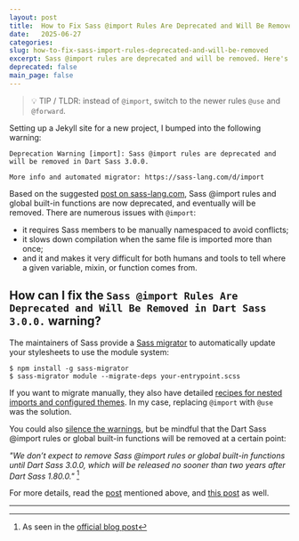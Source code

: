 ```yaml
---
layout: post
title:  How to Fix Sass @import Rules Are Deprecated and Will Be Removed in Dart Sass 3.0.0. warning
date:   2025-06-27
categories: 
slug: how-to-fix-sass-import-rules-deprecated-and-will-be-removed
excerpt: Sass @import rules are deprecated and will be removed. Here's how to resolve the warning.
deprecated: false
main_page: false
---
```


> 💡 TIP / TLDR: instead of `@import`, switch to the newer rules `@use` and `@forward`.

Setting up a Jekyll site for a new project, I bumped into the following warning:

```
Deprecation Warning [import]: Sass @import rules are deprecated and will be removed in Dart Sass 3.0.0.

More info and automated migrator: https://sass-lang.com/d/import
```

Based on the suggested [post on sass-lang.com](https://sass-lang.com/documentation/breaking-changes/import/), Sass @import rules and global built-in functions are now deprecated, and eventually will be removed. There are numerous issues with `@import`:

 * it requires Sass members to be manually namespaced to avoid conflicts;
 * it slows down compilation when the same file is imported more than once;
 * and it and makes it very difficult for both humans and tools to tell where a given variable, mixin, or function comes from.

## How can I fix the `Sass @import Rules Are Deprecated and Will Be Removed in Dart Sass 3.0.0.` warning?
The maintainers of Sass provide a [Sass migrator](https://sass-lang.com/documentation/breaking-changes/import/#automatic-migration) to automatically update your stylesheets to use the module system:

```
$ npm install -g sass-migrator
$ sass-migrator module --migrate-deps your-entrypoint.scss
```

If you want to migrate manually, they also have detailed [recipes for nested imports and configured themes](https://sass-lang.com/documentation/breaking-changes/import/#migration-recipes). In my case, replacing `@import` with `@use` was the solution.

You could also [silence the warnings](https://sass-lang.com/documentation/breaking-changes/import/#can-i-silence-the-warnings), but be mindful that the Dart Sass @import rules or global built-in functions will be removed at a certain point:

*"We don’t expect to remove Sass @import rules or global built-in functions until Dart Sass 3.0.0, which will be released no sooner than two years after Dart Sass 1.80.0."* [^1]

For more details, read the [post](https://sass-lang.com/documentation/breaking-changes/import/) mentioned above, and [this post](https://sass-lang.com/blog/import-is-deprecated/) as well.

----

[^1]: As seen in the [official blog post](https://sass-lang.com/documentation/breaking-changes/import/#transition-period)